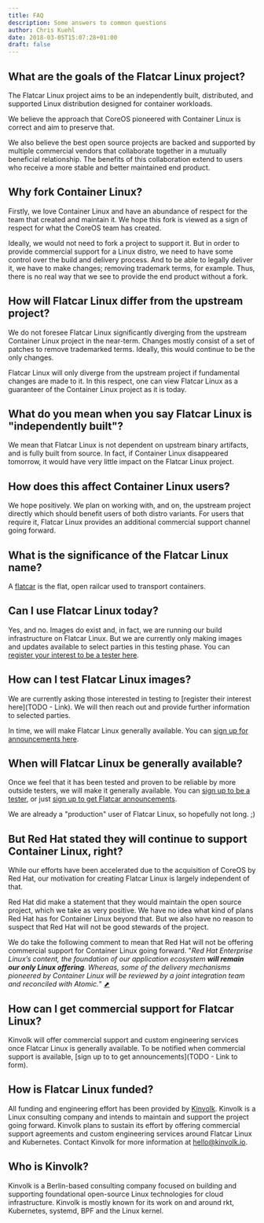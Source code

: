 ```yaml
---
title: FAQ
description: Some answers to common questions
author: Chris Kuehl
date: 2018-03-05T15:07:28+01:00
draft: false
---
```


## What are the goals of the Flatcar Linux project?

The Flatcar Linux project aims to be an independently built, distributed, and supported Linux distribution designed for container workloads.

We believe the approach that CoreOS pioneered with Container Linux is correct and aim to preserve that.

We also believe the best open source projects are backed and supported by multiple commercial vendors that collaborate together in a mutually beneficial relationship.
The benefits of this collaboration extend to users who receive a more stable and better maintained end product.

## Why fork Container Linux?

Firstly, we love Container Linux and have an abundance of respect for the team that created and maintain it.
We hope this fork is viewed as a sign of respect for what the CoreOS team has created.

Ideally, we would not need to fork a project to support it.
But in order to provide commercial support for a Linux distro, we need to have some control over the build and delivery process.
And to be able to legally deliver it, we have to make changes; removing trademark terms, for example.
Thus, there is no real way that we see to provide the end product without a fork.

## How will Flatcar Linux differ from the upstream project?

We do not foresee Flatcar Linux significantly diverging from the upstream Container Linux project in the near-term.
Changes mostly consist of a set of patches to remove trademarked terms. Ideally, this would continue to be the only changes.

Flatcar Linux will only diverge from the upstream project if fundamental changes are made to it.
In this respect, one can view Flatcar Linux as a guaranteer of the Container Linux project as it is today. 

## What do you mean when you say Flatcar Linux is "independently built"?

We mean that Flatcar Linux is not dependent on upstream binary artifacts, and is fully built from source.
In fact, if Container Linux disappeared tomorrow, it would have very little impact on the Flatcar Linux project.

## How does this affect Container Linux users?

We hope positively. We plan on working with, and on, the upstream project directly which should benefit users of both distro variants.
For users that require it, Flatcar Linux provides an additional commercial support channel going forward.

## What is the significance of the Flatcar Linux name?

A [flatcar](https://en.wikipedia.org/wiki/Flatcar) is the flat, open railcar used to transport containers.

## Can I use Flatcar Linux today?

Yes, and no.
Images do exist and, in fact, we are running our build infrastructure on Flatcar Linux.
But we are currently only making  images and updates available to select parties in this testing phase.
You can [register your interest to be a tester here]().

## How can I test Flatcar Linux images?

We are currently asking those interested in testing to [register their interest here](TODO - Link).
We will then reach out and provide further information to selected parties.

In time, we will make Flatcar Linux generally available.
You can [sign up for announcements here](TODO).

## When will Flatcar Linux be generally available?

Once we feel that it has been tested and proven to be reliable by more outside testers, we will make it generally available.
You can [sign up to be a tester](TODO), or just [sign up to get Flatcar announcements](TODO).

We are already a "production" user of Flatcar Linux, so hopefully not long. ;)

## But Red Hat stated they will continue to support Container Linux, right?

While our efforts have been accelerated due to the acquisition of CoreOS by Red Hat, our motivation for creating Flatcar Linux is largely independent of that.

Red Hat did make a statement that they would maintain the open source project, which we take as very positive.
We have no idea what kind of plans Red Hat has for Container Linux beyond that.
But we also have no reason to suspect that Red Hat will not be good stewards of the project.

We do take the following comment to mean that Red Hat will not be offering commercial support for Container Linux going forward.
"_Red Hat Enterprise Linux’s content, the foundation of our application ecosystem **will remain our only Linux offering**.
Whereas, some of the delivery mechanisms pioneered by Container Linux will be reviewed by a joint integration team and reconciled with Atomic._"
[⬈](https://www.redhat.com/en/blog/faq-red-hat-acquire-coreos)

## How can I get commercial support for Flatcar Linux?
Kinvolk will offer commercial support and custom engineering services once Flatcar Linux is generally available.
To be notified when commercial support is available, [sign up to to get announcements](TODO - Link to form).

## How is Flatcar Linux funded?
All funding and engineering effort has been provided by [Kinvolk](https://kinvolk.io).
Kinvolk is a Linux consulting company and intends to maintain and support the project going forward.
Kinvolk plans to sustain its effort by offering commercial support agreements and custom engineering services around Flatcar Linux and Kubernetes.
Contact Kinvolk for more information at [hello@kinvolk.io](mailto:hello@kinvolk.io).

## Who is Kinvolk?
Kinvolk is a Berlin-based consulting company focused on building and supporting foundational open-source Linux technologies for cloud infrastructure.
Kinvolk is mostly known for its work on and around rkt, Kubernetes, systemd, BPF and the Linux kernel.
